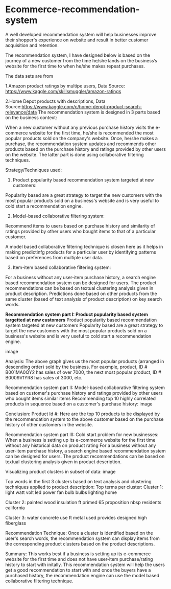 # Ecommerce-recommendation-system

A well developed recommendation system will help businesses improve their shopper's experience on website and result in better customer acquisition and retention.

The recommendation system, I have designed below is based on the journey of a new customer from the time he/she lands on the business’s website for the first time to when he/she makes repeat purchases.

The data sets are from

1.Amazon product ratings by multipe users, Data Source: https://www.kaggle.com/skillsmuggler/amazon-ratings

2.Home Depot products with descriptions, Data Source:https://www.kaggle.com/c/home-depot-product-search-relevance/data
The recommendation system is designed in 3 parts based on the business context:

When a new customer without any previous purchase history visits the e-commerce website for the first time, he/she is recommended the most popular products sold on the company's website. Once, he/she makes a purchase, the recommendation system updates and recommends other products based on the purchase history and ratings provided by other users on the website. The latter part is done using collaborative filtering techniques.

Strategy/Techniques used:

1) Product popularity based recommendation system targeted at new customers:

Popularity based are a great strategy to target the new customers with the most popular products sold on a business's website and is very useful to cold start a recommendation engine.

2) Model-based collaborative filtering system:

Recommend items to users based on purchase history and similarity of ratings provided by other users who bought items to that of a particular customer.

A model based collaborative filtering technique is closen here as it helps in making predictinfg products for a particular user by identifying patterns based on preferences from multiple user data.

3) Item-item based collaborative filtering system:

For a business without any user-item purchase history, a search engine based recommendation system can be designed for users. The product recommendations can be based on textual clustering analysis given in product description. Predictions done based on other products from the same cluster (based of text analysis of product description) on key search words.

**Recommendation system part I: Product pupularity based system targetted at new customers**
Product popularity based recommendation system targeted at new customers
Popularity based are a great strategy to target the new customers with the most popular products sold on a business's website and is very useful to cold start a recommendation engine.

image

Analysis:
The above graph gives us the most popular products (arranged in descending order) sold by the business. For eaxmple, product, ID # B001MA0QY2 has sales of over 7000, the next most popular product, ID # B0009V1YR8 has sales of 3000, etc.

Recommendation system part II:
Model-based collaborative filtering system based on customer's purchase history and ratings provided by other users who bought items similar items
Recommending top 10 highly correlated products in sequence based on a customer's purchase history:
image

Conclusion:
Product Id #: Here are the top 10 products to be displayed by the recommendation system to the above customer based on the purchase history of other customers in the website.

Recommendation system part III:
Cold start problem for new businesses: When a business is setting up its e-commerce website for the first time without any historical data on product rating
For a business without any user-item purchase history, a search engine based recommendation system can be designed for users. The product recommendations can be based on textual clustering analysis given in product description.

Visualizing product clusters in subset of data:
image

Top words in the first 3 clusters based on text analysis and clustering techniques applied to product description:
Top terms per cluster:
Cluster 1:
light watt volt led power fan bulb bulbs lighting home

Cluster 2:
painted wood insulation ft primed 65 proposition nbsp residents california

Cluster 3:
water concrete use ft metal used provides designed high fiberglass

Recommendation Technique:
Once a cluster is identified based on the user's search words, the recommendation system can display items from the corresponding product clusters based on the product descriptions.

Summary:
This works best if a business is setting up its e-commerce website for the first time and does not have user-item purchase/rating history to start with initally. This recommendation system will help the users get a good recommendation to start with and once the buyers have a purchased history, the recommendation engine can use the model based collaborative filtering technique.
